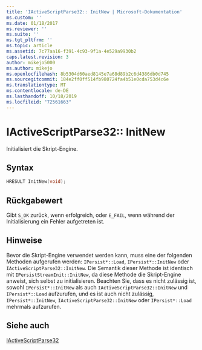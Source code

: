 ```yaml
---
title: 'IActiveScriptParse32:: InitNew | Microsoft-Dokumentation'
ms.custom: ''
ms.date: 01/18/2017
ms.reviewer: ''
ms.suite: ''
ms.tgt_pltfrm: ''
ms.topic: article
ms.assetid: 7c77aa16-f391-4c93-9f1a-4e529a9930b2
caps.latest.revision: 3
author: mikejo5000
ms.author: mikejo
ms.openlocfilehash: 8b5304d60aed8145e7a68d89b2c6d4386db0d745
ms.sourcegitcommit: 184e2ff0ff514fb980724fa4b51e0cda753d4c6e
ms.translationtype: MT
ms.contentlocale: de-DE
ms.lasthandoff: 10/18/2019
ms.locfileid: "72561663"
---
```

# <a name="iactivescriptparse32initnew"></a>IActiveScriptParse32:: InitNew
Initialisiert die Skript-Engine.  
  
## <a name="syntax"></a>Syntax  
  
```cpp
HRESULT InitNew(void);  
```  
  
## <a name="return-value"></a>Rückgabewert  
 Gibt `S_OK` zurück, wenn erfolgreich, oder `E_FAIL`, wenn während der Initialisierung ein Fehler aufgetreten ist.  
  
## <a name="remarks"></a>Hinweise  
 Bevor die Skript-Engine verwendet werden kann, muss eine der folgenden Methoden aufgerufen werden: `IPersist*::Load`, `IPersist*::InitNew` oder `IActiveScriptParse32::InitNew`. Die Semantik dieser Methode ist identisch mit `IPersistStreamInit::InitNew`, da diese Methode die Skript-Engine anweist, sich selbst zu initialisieren. Beachten Sie, dass es nicht zulässig ist, sowohl `IPersist*::InitNew` als auch `IActiveScriptParse32::InitNew` und `IPersist*::Load` aufzurufen, und es ist auch nicht zulässig, `IPersist*::InitNew`, `IActiveScriptParse32::InitNew` oder `IPersist*::Load` mehrmals aufzurufen.  
  
## <a name="see-also"></a>Siehe auch  
 [IActiveScriptParse32](../../winscript/reference/iactivescriptparse32.md)